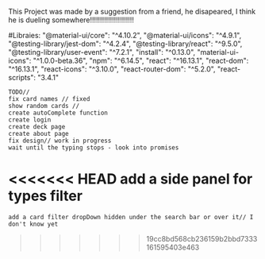 This Project was made by a suggestion from a friend, he disapeared, I think he is dueling somewhere!!!!!!!!!!!!!!!!!!!!!!

#Libraies:
"@material-ui/core": "^4.10.2",
"@material-ui/icons": "^4.9.1",
"@testing-library/jest-dom": "^4.2.4",
"@testing-library/react": "^9.5.0",
"@testing-library/user-event": "^7.2.1",
"install": "^0.13.0",
"material-ui-icons": "^1.0.0-beta.36",
"npm": "^6.14.5",
"react": "^16.13.1",
"react-dom": "^16.13.1",
"react-icons": "^3.10.0",
"react-router-dom": "^5.2.0",
"react-scripts": "3.4.1"

    TODO//
    fix card names // fixed
    show random cards // 
    create autoComplete function
    create login
    create deck page
    create about page
    fix design// work in progress
    wait until the typing stops - look into promises
<<<<<<< HEAD
    add a side panel for types filter
=======
    add a card filter dropDown hidden under the search bar or over it// I don't know yet
>>>>>>> 19cc8bd568cb236159b2bbd7333161595403e463
